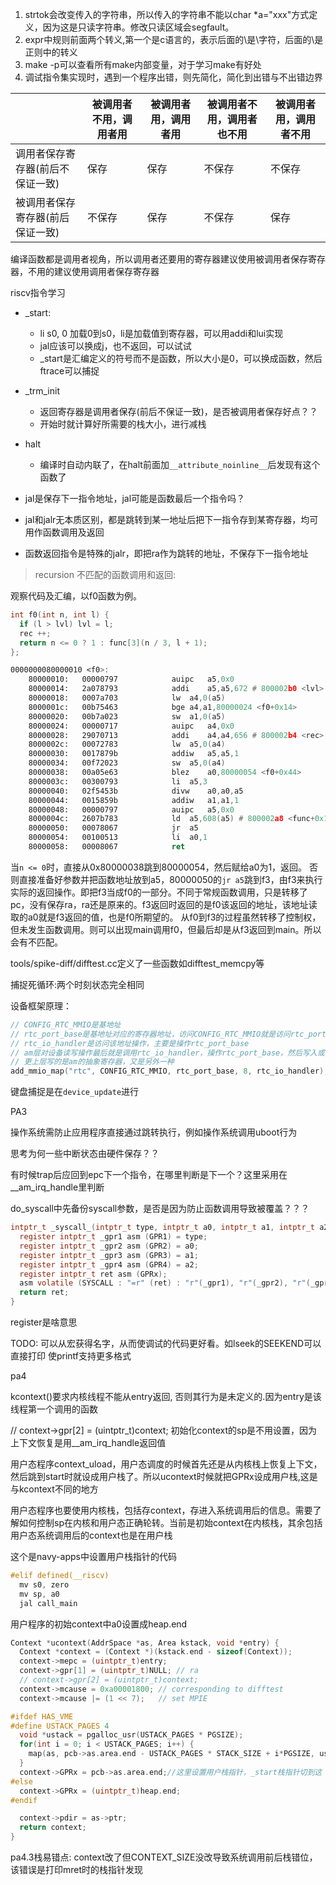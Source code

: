 1. strtok会改变传入的字符串，所以传入的字符串不能以char *a="xxx"方式定义，因为这是只读字符串。修改只读区域会segfault。
2. expr中规则前面两个转义\,第一个是c语言的，表示后面的\是\字符，后面的\是正则中的转义
3. make -p可以查看所有make内部变量，对于学习make有好处
4. 调试指令集实现时，遇到一个程序出错，则先简化，简化到出错与不出错边界

| | 被调用者不用，调用者用 | 被调用者用，调用者用 | 被调用者不用，调用者也不用 | 被调用者用，调用者不用 |
| - | - | - | - | - |
| 调用者保存寄存器(前后不保证一致) | 保存 | 保存 | 不保存 | 不保存 |
| 被调用者保存寄存器(前后保证一致) | 不保存 | 保存 | 不保存 | 保存 |

编译函数都是调用者视角，所以调用者还要用的寄存器建议使用被调用者保存寄存器，不用的建议使用调用者保存寄存器

riscv指令学习

- _start:
    - li s0, 0 加载0到s0，li是加载值到寄存器，可以用addi和lui实现
    - jal应该可以换成j，也不返回，可以试试
    - _start是汇编定义的符号而不是函数，所以大小是0，可以换成函数，然后ftrace可以捕捉
- _trm_init
    - 返回寄存器是调用者保存(前后不保证一致)，是否被调用者保存好点？？
    - 开始时就计算好所需要的栈大小，进行减栈
- halt
    - 编译时自动内联了，在halt前面加`__attribute_noinline__`后发现有这个函数了

- jal是保存下一指令地址，jal可能是函数最后一个指令吗？
- jal和jalr无本质区别，都是跳转到某一地址后把下一指令存到某寄存器，均可用作函数调用及返回
- 函数返回指令是特殊的jalr，即把ra作为跳转的地址，不保存下一指令地址

> recursion 不匹配的函数调用和返回:

观察代码及汇编，以f0函数为例。

```c
int f0(int n, int l) {
  if (l > lvl) lvl = l;
  rec ++;
  return n <= 0 ? 1 : func[3](n / 3, l + 1);
};
```

```asm
0000000080000010 <f0>:
    80000010:	00000797          	auipc	a5,0x0
    80000014:	2a078793          	addi	a5,a5,672 # 800002b0 <lvl>
    80000018:	0007a703          	lw	a4,0(a5)
    8000001c:	00b75463          	bge	a4,a1,80000024 <f0+0x14>
    80000020:	00b7a023          	sw	a1,0(a5)
    80000024:	00000717          	auipc	a4,0x0
    80000028:	29070713          	addi	a4,a4,656 # 800002b4 <rec>
    8000002c:	00072783          	lw	a5,0(a4)
    80000030:	0017879b          	addiw	a5,a5,1
    80000034:	00f72023          	sw	a5,0(a4)
    80000038:	00a05e63          	blez	a0,80000054 <f0+0x44>
    8000003c:	00300793          	li	a5,3
    80000040:	02f5453b          	divw	a0,a0,a5
    80000044:	0015859b          	addiw	a1,a1,1
    80000048:	00000797          	auipc	a5,0x0
    8000004c:	2607b783          	ld	a5,608(a5) # 800002a8 <func+0x18>
    80000050:	00078067          	jr	a5
    80000054:	00100513          	li	a0,1
    80000058:	00008067          	ret
```

当`n <= 0`时，直接从0x80000038跳到80000054，然后赋给a0为1，返回。
否则直接准备好参数并把函数地址放到a5，80000050的`jr a5`跳到f3，由f3来执行实际的返回操作。即把f3当成f0的一部分。不同于常规函数调用，只是转移了pc，没有保存ra，ra还是原来的。f3返回时返回的是f0该返回的地址，该地址读取的a0就是f3返回的值，也是f0所期望的。
从f0到f3的过程虽然转移了控制权，但未发生函数调用。则可以出现main调用f0，但最后却是从f3返回到main。所以会有不匹配。

tools/spike-diff/difftest.cc定义了一些函数如difftest_memcpy等

捕捉死循环:两个时刻状态完全相同

设备框架原理：

```c
// CONFIG_RTC_MMIO是基地址
// rtc_port_base是基地址对应的寄存器地址，访问CONFIG_RTC_MMIO就是访问rtc_port_base
// rtc_io_handler是访问该地址操作，主要是操作rtc_port_base
// am层对设备读写操作最后就是调用rtc_io_handler，操作rtc_port_base，然后写入或者返回
// 更上层写的是am的抽象寄存器，又是另外一种
add_mmio_map("rtc", CONFIG_RTC_MMIO, rtc_port_base, 8, rtc_io_handler);
```

键盘捕捉是在`device_update`进行

PA3

操作系统需防止应用程序直接通过跳转执行，例如操作系统调用uboot行为

思考为何一些中断状态由硬件保存？？

有时候trap后应回到epc下一个指令，在哪里判断是下一个？这里采用在__am_irq_handle里判断

do_syscall中先备份syscall参数，是否是因为防止函数调用导致被覆盖？？？

```c
intptr_t _syscall_(intptr_t type, intptr_t a0, intptr_t a1, intptr_t a2) {
  register intptr_t _gpr1 asm (GPR1) = type;
  register intptr_t _gpr2 asm (GPR2) = a0;
  register intptr_t _gpr3 asm (GPR3) = a1;
  register intptr_t _gpr4 asm (GPR4) = a2;
  register intptr_t ret asm (GPRx);
  asm volatile (SYSCALL : "=r" (ret) : "r"(_gpr1), "r"(_gpr2), "r"(_gpr3), "r"(_gpr4));
  return ret;
}
```

register是啥意思



TODO: 可以从宏获得名字，从而使调试的代码更好看。如lseek的SEEKEND可以直接打印
      使printf支持更多格式

pa4

kcontext()要求内核线程不能从entry返回, 否则其行为是未定义的.因为entry是该线程第一个调用的函数

// context->gpr[2] = (uintptr_t)context; 初始化context的sp是不用设置，因为上下文恢复是用__am_irq_handle返回值

用户态程序context_uload，用户态调度的时候首先还是从内核栈上恢复上下文，然后跳到start时就设成用户栈了。所以ucontext时候就把GPRx设成用户栈,这是与kcontext不同的地方

用户态程序也要使用内核栈，包括存context，存进入系统调用后的信息。需要了解如何控制sp在内核和用户态正确轮转。当前是初始context在内核栈，其余包括用户态系统调用后的context也是在用户栈


这个是navy-apps中设置用户栈指针的代码
```c
#elif defined(__riscv)
  mv s0, zero
  mv sp, a0
  jal call_main
```

用户程序的初始context中a0设置成heap.end

```c
Context *ucontext(AddrSpace *as, Area kstack, void *entry) {
  Context *context = (Context *)(kstack.end - sizeof(Context));
  context->mepc = (uintptr_t)entry;
  context->gpr[1] = (uintptr_t)NULL; // ra
  // context->gpr[2] = (uintptr_t)context;
  context->mcause = 0xa00001800; // corresponding to difftest
  context->mcause |= (1 << 7);   // set MPIE

#ifdef HAS_VME
#define USTACK_PAGES 4
  void *ustack = pgalloc_usr(USTACK_PAGES * PGSIZE);
  for(int i = 0; i < USTACK_PAGES; i++) {
    map(as, pcb->as.area.end - USTACK_PAGES * STACK_SIZE + i*PGSIZE, ustack + i*PGSIZE, MMAP_WRITE | MMAP_READ);
  }
  context->GPRx = pcb->as.area.end;//这里设置用户栈指针，_start栈指针切到这
#else
  context->GPRx = (uintptr_t)heap.end;
#endif

  context->pdir = as->ptr;
  return context;
}

```

pa4.3栈易错点: context改了但CONTEXT_SIZE没改导致系统调用前后栈错位，该错误是打印mret时的栈指针发现